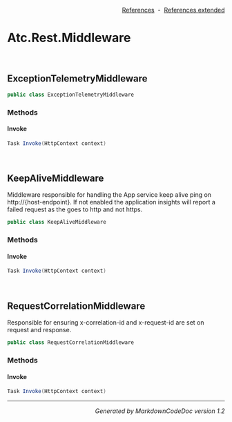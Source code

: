 <div style='text-align: right'>

[References](Index.md)&nbsp;&nbsp;-&nbsp;&nbsp;[References extended](IndexExtended.md)
</div>

# Atc.Rest.Middleware

<br />


## ExceptionTelemetryMiddleware

```csharp
public class ExceptionTelemetryMiddleware
```

### Methods


#### Invoke

```csharp
Task Invoke(HttpContext context)
```

<br />


## KeepAliveMiddleware
Middleware responsible for handling the App service keep alive ping on http://{host-endpoint}.  If not enabled the application insights will report a failed request as the goes to http and not https.


```csharp
public class KeepAliveMiddleware
```

### Methods


#### Invoke

```csharp
Task Invoke(HttpContext context)
```

<br />


## RequestCorrelationMiddleware
Responsible for ensuring x-correlation-id and x-request-id are set on request and response.


```csharp
public class RequestCorrelationMiddleware
```

### Methods


#### Invoke

```csharp
Task Invoke(HttpContext context)
```
<hr /><div style='text-align: right'><i>Generated by MarkdownCodeDoc version 1.2</i></div>
